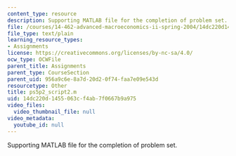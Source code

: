 ```yaml
---
content_type: resource
description: Supporting MATLAB file for the completion of problem set.
file: /courses/14-462-advanced-macroeconomics-ii-spring-2004/14dc220d1455063cf4ab7f0667b9a975_ps5p2_script2.m
file_type: text/plain
learning_resource_types:
- Assignments
license: https://creativecommons.org/licenses/by-nc-sa/4.0/
ocw_type: OCWFile
parent_title: Assignments
parent_type: CourseSection
parent_uid: 956a9c6e-8a7d-20d2-0f74-faa7e09e543d
resourcetype: Other
title: ps5p2_script2.m
uid: 14dc220d-1455-063c-f4ab-7f0667b9a975
video_files:
  video_thumbnail_file: null
video_metadata:
  youtube_id: null
---
```

Supporting MATLAB file for the completion of problem set.